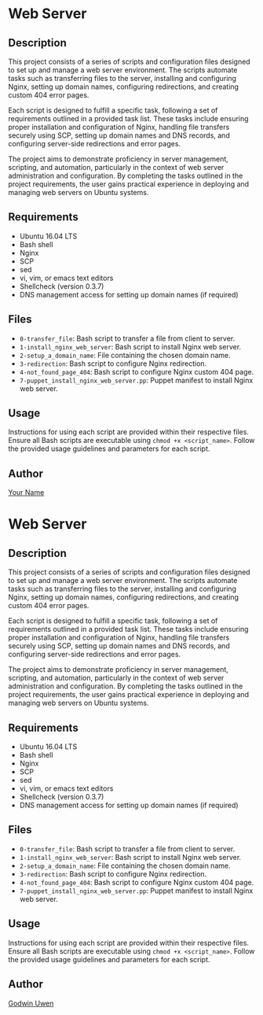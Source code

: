 # Web Server

## Description

This project consists of a series of scripts and configuration files designed to set up and manage a web server environment. The scripts automate tasks such as transferring files to the server, installing and configuring Nginx, setting up domain names, configuring redirections, and creating custom 404 error pages.

Each script is designed to fulfill a specific task, following a set of requirements outlined in a provided task list. These tasks include ensuring proper installation and configuration of Nginx, handling file transfers securely using SCP, setting up domain names and DNS records, and configuring server-side redirections and error pages.

The project aims to demonstrate proficiency in server management, scripting, and automation, particularly in the context of web server administration and configuration. By completing the tasks outlined in the project requirements, the user gains practical experience in deploying and managing web servers on Ubuntu systems.

## Requirements

- Ubuntu 16.04 LTS
- Bash shell
- Nginx
- SCP
- sed
- vi, vim, or emacs text editors
- Shellcheck (version 0.3.7)
- DNS management access for setting up domain names (if required)

## Files

- `0-transfer_file`: Bash script to transfer a file from client to server.
- `1-install_nginx_web_server`: Bash script to install Nginx web server.
- `2-setup_a_domain_name`: File containing the chosen domain name.
- `3-redirection`: Bash script to configure Nginx redirection.
- `4-not_found_page_404`: Bash script to configure Nginx custom 404 page.
- `7-puppet_install_nginx_web_server.pp`: Puppet manifest to install Nginx web server.

## Usage

Instructions for using each script are provided within their respective files. Ensure all Bash scripts are executable using `chmod +x <script_name>`. Follow the provided usage guidelines and parameters for each script.

## Author

[Your Name](https://github.com/yourusername)
# Web Server

## Description

This project consists of a series of scripts and configuration files designed to set up and manage a web server environment. The scripts automate tasks such as transferring files to the server, installing and configuring Nginx, setting up domain names, configuring redirections, and creating custom 404 error pages.

Each script is designed to fulfill a specific task, following a set of requirements outlined in a provided task list. These tasks include ensuring proper installation and configuration of Nginx, handling file transfers securely using SCP, setting up domain names and DNS records, and configuring server-side redirections and error pages.

The project aims to demonstrate proficiency in server management, scripting, and automation, particularly in the context of web server administration and configuration. By completing the tasks outlined in the project requirements, the user gains practical experience in deploying and managing web servers on Ubuntu systems.

## Requirements

- Ubuntu 16.04 LTS
- Bash shell
- Nginx
- SCP
- sed
- vi, vim, or emacs text editors
- Shellcheck (version 0.3.7)
- DNS management access for setting up domain names (if required)

## Files

- `0-transfer_file`: Bash script to transfer a file from client to server.
- `1-install_nginx_web_server`: Bash script to install Nginx web server.
- `2-setup_a_domain_name`: File containing the chosen domain name.
- `3-redirection`: Bash script to configure Nginx redirection.
- `4-not_found_page_404`: Bash script to configure Nginx custom 404 page.
- `7-puppet_install_nginx_web_server.pp`: Puppet manifest to install Nginx web server.

## Usage

Instructions for using each script are provided within their respective files. Ensure all Bash scripts are executable using `chmod +x <script_name>`. Follow the provided usage guidelines and parameters for each script.

## Author

[Godwin Uwen](https://github.com/uwen-godwin)
